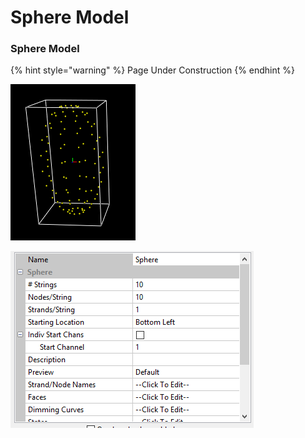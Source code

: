 # Sphere Model

### Sphere Model

{% hint style="warning" %}
Page Under Construction
{% endhint %}

![](../../../.gitbook/assets/image%20%28290%29.png)

![](../../../.gitbook/assets/image%20%28604%29.png)

